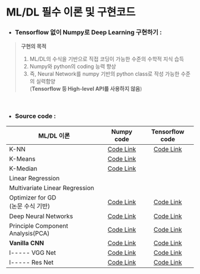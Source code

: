 # ML/DL 필수 이론 및 구현코드


- ### Tensorflow 없이 Numpy로 Deep Learning 구현하기 :<br>
> **구현의 목적**
>1. ML/DL의 수식을 기반으로 직접 코딩이 가능한 수준의 수학적 지식 습득 <br>
>2. Numpy와 python의 coding 능력 향상 <br>
>3. 즉, Neural Network를 numpy 기반의 python class로 작성 가능한 수준의 실력함양<br> 
    (**Tensorflow 등 High-level API를 사용하지 않음**)

<br>

- ### Source code : <br>

| ML/DL 이론 | Numpy code | Tensorflow code |
|---|:---:|:---:|
| K-NN | [Code Link](https://github.com/Deepstroy/resume/blob/master/Machine%20Learning%20Algorithm%20(KNN%2C%20Kmeans%2C%20DNN%2C%20CNN%2C%20RNN%2C%20etc...)/K-NN/KNN_numpy.ipynb) | [Code Link](https://github.com/Deepstroy/resume/blob/master/Machine%20Learning%20Algorithm%20(KNN%2C%20Kmeans%2C%20DNN%2C%20CNN%2C%20RNN%2C%20etc...)/K-NN/KNN_tensorflow.ipynb) |
| K-Means | [Code Link](https://github.com/Deepstroy/resume/blob/master/Machine%20Learning%20Algorithm%20(KNN%2C%20Kmeans%2C%20DNN%2C%20CNN%2C%20RNN%2C%20etc...)/K-Means/K_means_numpy.ipynb) |  |
| K-Median | [Code Link](https://github.com/Deepstroy/resume/blob/master/Machine%20Learning%20Algorithm%20(KNN%2C%20Kmeans%2C%20DNN%2C%20CNN%2C%20RNN%2C%20etc...)/K-Median/K_Median_numpy.ipynb) |  |
| Linear Regression |   |   |
| Multivariate Linear Regression |  |  |
| Optimizer for GD <br>(논문 수식 기반)| [Code Link](https://google.com)  | [Code Link](https://google.com)  |
| Deep Neural Networks | [Code Link](https://google.com) | [Code Link](https://google.com) |
| Principle Component Analysis(PCA) | [Code Link](https://google.com) | [Code Link](https://google.com) |
| __Vanilla CNN__ | [Code Link](https://google.com) | [Code Link](https://google.com) |
| l----- VGG Net | [Code Link](https://google.com) | [Code Link](https://google.com) |
| l----- Res Net | [Code Link](https://google.com) | [Code Link](https://google.com) |
